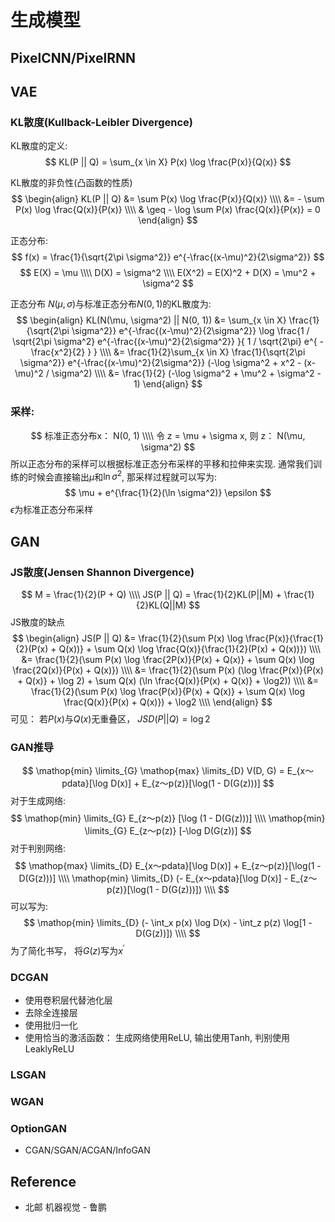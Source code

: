 # 生成模型

## PixelCNN/PixelRNN

## VAE

### KL散度(Kullback-Leibler Divergence)
KL散度的定义:
$$
KL(P || Q) = \sum_{x \in X} P(x) \log \frac{P(x)}{Q(x)}
$$

KL散度的非负性(凸函数的性质)
$$
\begin{align}
KL(P || Q) &= \sum P(x) \log \frac{P(x)}{Q(x)} \\\\
&= - \sum P(x) \log \frac{Q(x)}{P(x)} \\\\
& \geq - \log \sum P(x) \frac{Q(x)}{P(x)} = 0 
\end{align}
$$

正态分布:
$$
f(x) = \frac{1}{\sqrt{2\pi \sigma^2}} e^{-\frac{(x-\mu)^2}{2\sigma^2}}
$$
$$
E(X) = \mu \\\\
D(X) = \sigma^2 \\\\
E(X^2) = E(X)^2 + D(X) = \mu^2 + \sigma^2
$$

正态分布 $N(\mu, \sigma)$与标准正态分布$N(0, 1)$的KL散度为:
$$
\begin{align}
KL(N(\mu, \sigma^2) || N(0, 1)) &= \sum_{x \in X} \frac{1}{\sqrt{2\pi \sigma^2}} e^{-\frac{(x-\mu)^2}{2\sigma^2}} \log \frac{1 / \sqrt{2\pi \sigma^2} e^{-\frac{(x-\mu)^2}{2\sigma^2}} }{ 1 / \sqrt{2\pi} e^{ -\frac{x^2}{2} } } \\\\
&=  \frac{1}{2}\sum_{x \in X} \frac{1}{\sqrt{2\pi \sigma^2}} e^{-\frac{(x-\mu)^2}{2\sigma^2}} (-\log \sigma^2 + x^2 - (x-\mu)^2 / \sigma^2) \\\\
&= \frac{1}{2} (-\log \sigma^2 + \mu^2 + \sigma^2 - 1)
\end{align}
$$

### 采样:  
$$
标准正态分布x： N(0, 1) \\\\
令 z = \mu + \sigma x, 则 z： N(\mu, \sigma^2)
$$
所以正态分布的采样可以根据标准正态分布采样的平移和拉伸来实现. 
通常我们训练的时候会直接输出$\mu$和$\ln \sigma^2$, 那采样过程就可以写为:
$$
\mu + e^{\frac{1}{2}(\ln \sigma^2)} \epsilon
$$
$\epsilon$为标准正态分布采样


## GAN
### JS散度(Jensen Shannon Divergence)
$$
M = \frac{1}{2}(P + Q) \\\\
JS(P || Q) = \frac{1}{2}KL(P||M) + \frac{1}{2}KL(Q||M)
$$
JS散度的缺点  
$$
\begin{align}
JS(P || Q) &= \frac{1}{2}(\sum P(x) \log \frac{P(x)}{\frac{1}{2}(P(x) + Q(x))} + \sum Q(x) \log \frac{Q(x)}{\frac{1}{2}(P(x) + Q(x))}) \\\\
&= \frac{1}{2}(\sum P(x) \log \frac{2P(x)}{P(x) + Q(x)} + \sum Q(x) \log \frac{2Q(x)}{P(x) + Q(x)}) \\\\
&= \frac{1}{2}(\sum P(x) (\log \frac{P(x)}{P(x) + Q(x)} + \log 2) + \sum Q(x) (\ln \frac{Q(x)}{P(x) + Q(x)} + \log2)) \\\\
&= \frac{1}{2}(\sum P(x) \log \frac{P(x)}{P(x) + Q(x)} + \sum Q(x) \log \frac{Q(x)}{P(x) + Q(x)}) + \log2 \\\\
\end{align}
$$
可见： 若$P(x)$与$Q(x)$无重叠区， $JSD(P || Q) = \log2$

### GAN推导
$$
\mathop{min} \limits_{G} \mathop{max} \limits_{D} V(D, G) = E_{x～pdata}[\log D(x)] + E_{z～p(z)}[\log(1 - D(G(z)))]
$$
对于生成网络:
$$
\mathop{min} \limits_{G} E_{z～p(z)} [\log (1 - D(G(z)))] \\\\
\mathop{min} \limits_{G} E_{z～p(z)} [-\log D(G(z))]
$$
对于判别网络:
$$
\mathop{max} \limits_{D} E_{x～pdata}[\log D(x)] + E_{z～p(z)}[\log(1 - D(G(z)))] \\\\
\mathop{min} \limits_{D} (- E_{x～pdata}[\log D(x)] - E_{z～p(z)}[\log(1 - D(G(z)))]) \\\\
$$
可以写为:
$$
\mathop{min} \limits_{D} (- \int_x p(x) \log D(x) - \int_z p(z) \log[1 - D(G(z))]) \\\\
$$
为了简化书写， 将$G(z)$写为$x^{'}$ 

### DCGAN
* 使用卷积层代替池化层
* 去除全连接层
* 使用批归一化
* 使用恰当的激活函数： 生成网络使用ReLU, 输出使用Tanh, 判别使用LeaklyReLU
### LSGAN
### WGAN
### OptionGAN

* CGAN/SGAN/ACGAN/InfoGAN

## Reference
* 北邮 机器视觉 - 鲁鹏
